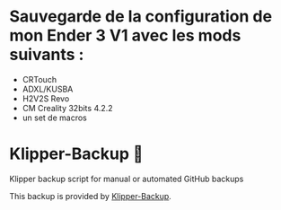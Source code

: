 # Sauvegarde de la configuration de mon Ender 3 V1 avec les mods suivants :

- CRTouch
- ADXL/KUSBA
- H2V2S Revo
- CM Creality 32bits 4.2.2
- un set de macros


# Klipper-Backup 💾 
Klipper backup script for manual or automated GitHub backups 

This backup is provided by [Klipper-Backup](https://github.com/Staubgeborener/klipper-backup).
